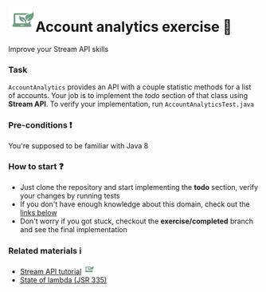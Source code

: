 # <img src="https://raw.githubusercontent.com/bobocode-projects/resources/master/image/logo_transparent_background.png" height=50/>Account analytics exercise :muscle:
Improve your Stream API skills
### Task
`AccountAnalytics` provides an API with a couple statistic methods for a list of accounts. Your job is to implement the *todo* section of that class using **Stream API**. 
To verify your implementation, run `AccountAnalyticsTest.java`
 
### Pre-conditions :heavy_exclamation_mark:
You're supposed to be familiar with Java 8

### How to start :question:
* Just clone the repository and start implementing the **todo** section, verify your changes by running tests
* If you don't have enough knowledge about this domain, check out the [links below](#related-materials-information_source)
* Don't worry if you got stuck, checkout the **exercise/completed** branch and see the final implementation
 
### Related materials :information_source:
 * [Stream API tutorial](https://github.com/bobocode-projects/java-functional-features-tutorial/blob/master/stream-api/README.MD) <img src="https://raw.githubusercontent.com/bobocode-projects/resources/master/image/logo_transparent_background.png" height=20/>
 * [State of lambda (JSR 335)](http://htmlpreview.github.io/?https://github.com/bobocode-projects/resources/blob/master/java8/lambda/sotl.html)

